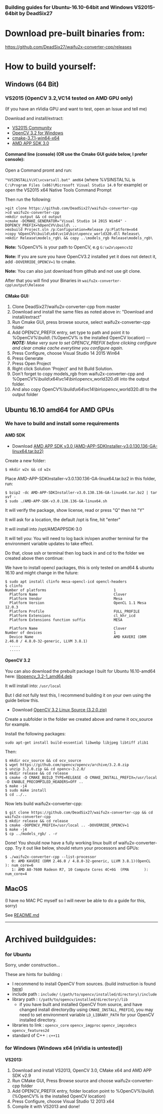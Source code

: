 ### Building guides for Ubuntu-16.10-64bit and Windows VS2015-64bit by DeadSix27

# Download pre-built binaries from:

https://github.com/DeadSix27/waifu2x-converter-cpp/releases

# How to build yourself:

## Windows (64 Bit)

### VS2015 (OpenCV 3.2,VC14 tested on AMD GPU only)

(If you have an nVidia GPU and want to test, open an Issue and tell me)

Download and install/extract: 
* [VS2015 Community](https://www.visualstudio.com/downloads/)
* [OpenCV 3.2 for Windows](http://opencv.org/downloads.html)
* [cmake-3.7.1-win64-x64](https://cmake.org/download/)
* [AMD APP SDK 3.0](http://developer.amd.com/tools-and-sdks/opencl-zone/amd-accelerated-parallel-processing-app-sdk/)

#### Command line (console) (OR use the Cmake GUI guide below, I prefer console):

Open a Command promt and run:

`"%VSINSTALL%\VC\vcvarsall.bat" amd64` (where %VSINSTAL%L is `C:\Program Files (x86)\Microsoft Visual Studio 14.0` for example) or open the VS2015 x64 Native Tools Command Prompt

Then run the following:

```
>git clone https://github.com/DeadSix27/waifu2x-converter-cpp
>cd waifu2x-converter-cpp
>mkdir output && cd output
>cmake -DCMAKE_GENERATOR="Visual Studio 14 2015 Win64" -DOPENCV_PREFIX=%OpenCV%\build\ ..
>msbuild Project.sln /p:Configuration=Release /p:Platform=x64
>copy %OpenCV%\build\x64\vc14\bin\opencv_world320.dll Release\
>mkdir Release\models_rgb\ && copy ..\models_rgb Release\models_rgb\
```
**Note:** %OpenCV% is your path to OpenCV, e.g `G:\w2x\opencv32`

**Note:** If you are sure you have OpenCV3.2 installed yet it does not detect it, add `-DOVERRIDE_OPENCV=1` to cmake.

**Note:** You can also just download from github and not use git clone.

After that you will find your Binaries in `waifu2x-converter-cpp\output\Release`

#### CMake GUI:

1. Clone DeadSix27/waifu2x-converter-cpp from master
2. Download and install the same files as noted above in: "Download and install/extract"
3. Run Cmake GUI, press browse source, select waifu2x-converter-cpp folder
4. Add OPENCV_PREFIX entry, set type to path and point it to %OpenCV%\build\ (%OpenCV% is the installed OpenCV location) -- ***NOTE:** Make very sure to set OPENCV_PREFIX before clicking configure and clear cmake cache everytime you configure again.*
5. Press Configure, choose Visual Studio 14 2015 Win64
6. Press Generate
7. Press Open Project
8. Right click Solution 'Project' and hit Build Solution.
9. Don't forget to copy models_rgb from waifu2x-converter-cpp and %OpenCV%\build\x64\vc14\bin\opencv_world320.dll into the output folder.
10. And also copy OpenCV%\build\x64\vc14\bin\opencv_world320.dll to the output folder

## Ubuntu 16.10 amd64 for AMD GPUs

### We have to build and install some requirements

#### AMD SDK

* Download [AMD APP SDK v3.0 (AMD-APP-SDKInstaller-v3.0.130.136-GA-linux64.tar.bz2)](http://developer.amd.com/tools-and-sdks/opencl-zone/amd-accelerated-parallel-processing-app-sdk/)

Create a new folder:
```
$ mkdir w2x && cd w2x
```

Place AMD-APP-SDKInstaller-v3.0.130.136-GA-linux64.tar.bz2 in this folder, run:

```
$ bzip2 -dc AMD-APP-SDKInstaller-v3.0.130.136-GA-linux64.tar.bz2 | tar xvf -
$ sudo ./AMD-APP-SDK-v3.0.130.136-GA-linux64.sh
```
It will verify the package, show license, read or press "Q" then hit "Y"

It will ask for a location, the default /opt is fine, hit "enter"

It will install into /opt/AMDAPPSDK-3.0

It will tell you: You will need to log back in/open another terminal for the environment variable updates to take effect.

Do that, close ssh or terminal then log back in and cd to the folder we created above then continue:


We have to install opencl packages, this is only tested on amd64 & ubuntu 16.10 and might change in the future:

```
$ sudo apt install clinfo mesa-opencl-icd opencl-headers
$ clinfo
Number of platforms                               1
  Platform Name                                   Clover
  Platform Vendor                                 Mesa
  Platform Version                                OpenCL 1.1 Mesa 12.0.3
  Platform Profile                                FULL_PROFILE
  Platform Extensions                             cl_khr_icd
  Platform Extensions function suffix             MESA

  Platform Name                                   Clover
Number of devices                                 1
  Device Name                                     AMD KAVERI (DRM 2.46.0 / 4.8.0-32-generic, LLVM 3.8.1)
  .....
  .....
```

#### OpenCV 3.2


You can also download the prebuilt package I built for Ubuntu 16.10-amd64 here: [libopencv_3.2-1_amd64.deb](https://github.com/DeadSix27/waifu2x-converter-cpp/releases)

It will install into: `/usr/local`

But I did not fully test this, I recommend building it on your own using the guide below this.

* Download [OpenCV 3.2 Linux Source (3.2.0.zip)](http://opencv.org/downloads.html)

Create a subfolder in the folder we created above and name it ocv_source for example.

Install the following packages:

```
sudo apt-get install build-essential libwebp libjpeg libtiff zlib1
```

Then:

```
$ mkdir ocv_source && cd ocv_source
$ wget https://github.com/opencv/opencv/archive/3.2.0.zip
$ unzip 3.2.0.zip && cd opencv-3.2.0/
$ mkdir release && cd release
$ cmake -D CMAKE_BUILD_TYPE=RELEASE -D CMAKE_INSTALL_PREFIX=/usr/local -D ENABLE_PRECOMPILED_HEADERS=OFF ..
$ make -j4
$ sudo make install
$ cd ../..
```

Now lets build waifu2x-converter-cpp:

```
$ git clone https://github.com/DeadSix27/waifu2x-converter-cpp && cd waifu2x-converter-cpp
$ mkdir release && cd release
$ cmake -DOPENCV_PREFIX=/usr/local .. -DOVERRIDE_OPENCV=1
$ make -j4
$ cp ../models_rgb/ . -r
```
Done!
You should now have a fully working linux built of waifu2x-converter-cpp.
Try it out like below, should return your processors and GPUs:

``` 
$ ./waifu2x-converter-cpp --list-processor
   0: AMD KAVERI (DRM 2.46.0 / 4.8.0-32-generic, LLVM 3.8.1)(OpenCL    ): num_core=6
   1: AMD A8-7600 Radeon R7, 10 Compute Cores 4C+6G  (FMA       ): num_core=4
```

## MacOS

(I have no MAC PC myself so I will never be able to do a guide for this, sorry)

See [README.md](README.md)


____

# Archived buildguides:

### for Ubuntu

Sorry, under construction...

These are hints for building :

 * I recommend to install OpenCV from sources. (build instruction is found [here](http://opencv.org/quickstart.html))
 * include path : `include/` `(/path/to/opencv/installed/directory)/include`
 * library path : `(/path/to/opencv/installed/directory)/lib` 
     - if you have built and installed OpenCV from source, and have changed install directory(by using `CMAKE_INSTALL_PREFIX`), you may need to set environment variable `LD_LIBRARY_PATH` for your OpenCV installed directory.
 * libraries to link : `opencv_core` `opencv_imgproc` `opencv_imgcodecs` `opencv_features2d`
 * standard of C++ : `c++11`

### for Windows (Windows x64 (nVidia is untested))

#### VS2013:

1. Download and install VS2013, OpenCV 3.0, CMake x64 and AMD APP SDK v2.9
2. Run CMake GUI, Press Browse source and choose waifu2x-converter-cpp folder
3. Add OPENCV_PREFIX entry, folder location point to %OpenCV%\build\ (%OpenCV% is the installed OpenCV location)
4. Press Configure, choose Visual Studio 12 2013 x64
5. Compile it with VS2013 and done!


